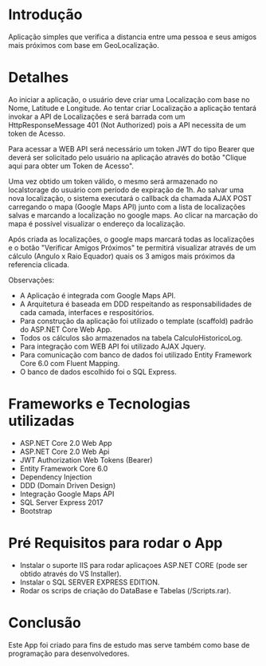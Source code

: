 # Introdução

Aplicação simples que verifica a distancia entre uma pessoa e seus amigos mais próximos com base em GeoLocalização.

# Detalhes

Ao iniciar a aplicação, o usuário deve criar uma Localização com base no Nome, Latitude e Longitude.
Ao tentar criar Localização a aplicação tentará invokar a API de Localizações e será barrada com um HttpResponseMessage 401 (Not Authorized) pois a API necessita de um token de Acesso.

Para acessar a WEB API será necessário um token JWT do tipo Bearer que deverá ser solicitado pelo usuário na aplicação através do botão "Clique aqui para obter um Token de Acesso".

Uma vez obtido um token válido, o mesmo será armazenado no localstorage do usuário com período de expiração de 1h.
Ao salvar uma nova localização, o sistema executará o callback da chamada AJAX POST carregando o mapa (Google Maps API) junto com a lista de localizações salvas e marcando a localização no google maps. 
Ao clicar na marcação do mapa é possível visualizar o endereço da localização.

Após criada as localizações, o google maps marcará todas as localizações e o botão "Verificar Amigos Próximos" te permitirá visualizar através de um cálculo (Angulo x Raio Equador) quais os 3 amigos mais próximos da referencia clicada.

Observações:
- A Aplicação é integrada com Google Maps API.
- A Arquitetura é baseada em DDD respeitando as responsabilidades de cada camada, interfaces e respositórios.
- Para construção da aplicação foi utilizado o template (scaffold) padrão do ASP.NET Core Web App.
- Todos os cálculos são armazenados na tabela CalculoHistoricoLog.
- Para integração com WEB API foi utilizado AJAX Jquery.
- Para comunicação com banco de dados foi utilizado Entity Framework Core 6.0 com Fluent Mapping.
- O banco de dados escolhido foi o SQL Express.

# Frameworks e Tecnologias utilizadas

- ASP.NET Core 2.0 Web App
- ASP.NET Core 2.0 Web Api
- JWT Authorization Web Tokens (Bearer)
- Entity Framework Core 6.0
- Dependency Injection
- DDD (Domain Driven Design)
- Integração Google Maps API
- SQL Server Express 2017
- Bootstrap

# Pré Requisitos para rodar o App

- Instalar o suporte IIS para rodar aplicaçoes ASP.NET CORE (pode ser obtido através do VS Installer).
- Instalar o SQL SERVER EXPRESS EDITION.
- Rodar os scrips de criação do DataBase e Tabelas (/Scripts.rar).

# Conclusão

Este App foi criado para fins de estudo mas serve também como base de programação para desenvolvedores.
